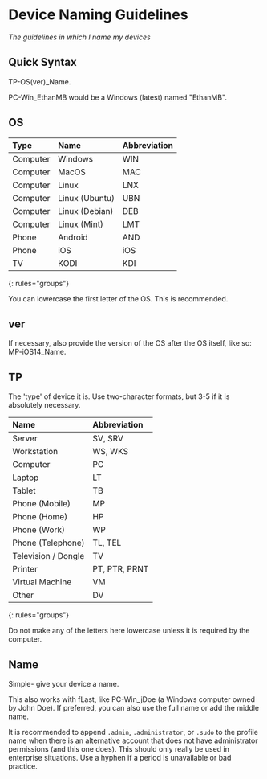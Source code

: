 # Device Naming Guidelines

*The guidelines in which I name my devices*

## Quick Syntax

TP-OS(ver)_Name.

PC-Win_EthanMB would be a Windows (latest) named "EthanMB".

## OS

| Type | Name | Abbreviation |
|:--|:--|:--|
| Computer | Windows | WIN |
| Computer | MacOS | MAC |
| Computer | Linux | LNX |
| Computer | Linux (Ubuntu) | UBN |
| Computer | Linux (Debian) | DEB |
| Computer | Linux (Mint) | LMT |
| Phone | Android | AND |
| Phone | iOS | iOS |
| TV | KODI | KDI |
{: rules="groups"}

You can lowercase the first letter of the OS. This is recommended.

## ver

If necessary, also provide the version of the OS after the OS itself, like so: MP-iOS14_Name.

## TP

The 'type' of device it is. Use two-character formats, but 3-5 if it is absolutely necessary.

| Name | Abbreviation |
|:--|:--|
| Server | SV, SRV |
| Workstation | WS, WKS |
| Computer | PC |
| Laptop | LT |
| Tablet | TB |
| Phone (Mobile) | MP |
| Phone (Home) | HP |
| Phone (Work) | WP |
| Phone (Telephone) | TL, TEL |
| Television / Dongle | TV |
| Printer | PT, PTR, PRNT |
| Virtual Machine | VM |
| Other | DV |
{: rules="groups"}

Do not make any of the letters here lowercase unless it is required by the computer.

## Name

Simple- give your device a name.

This also works with fLast, like PC-Win_jDoe (a Windows computer owned by John Doe). If preferred, you can also use the full name or add the middle name.

It is recommended to append `.admin`, `.administrator`, or `.sudo` to the profile name when there is an alternative account that does not have administrator permissions (and this one does). This should only really be used in enterprise situations. Use a hyphen if a period is unavailable or bad practice.

